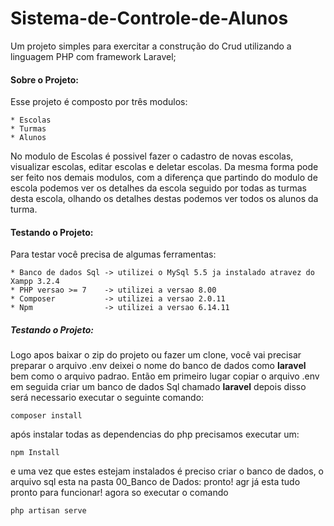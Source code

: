 # Sistema-de-Controle-de-Alunos
Um projeto simples para exercitar a construção do Crud utilizando a linguagem PHP com framework Laravel;

#### Sobre o Projeto: 
  Esse projeto é composto por três modulos:
  
    * Escolas
    * Turmas
    * Alunos
  
  No modulo de Escolas é possivel fazer o cadastro de novas escolas, visualizar escolas, editar escolas e deletar escolas.
Da mesma forma pode ser feito nos demais modulos, com a diferença que partindo do modulo de escola podemos ver os detalhes 
da escola seguido por todas as turmas desta escola, olhando os detalhes destas podemos ver todos os alunos da turma.

 #### Testando o Projeto: 
Para testar você precisa de algumas ferramentas:
    
    * Banco de dados Sql -> utilizei o MySql 5.5 ja instalado atravez do Xampp 3.2.4
    * PHP versao >= 7    -> utilizei a versao 8.00 
    * Composer           -> utilizei a versao 2.0.11
    * Npm                -> utilizei a versao 6.14.11
 
 ##### Testando o Projeto: 

Logo apos baixar o zip do projeto ou fazer um clone, você vai precisar preparar o arquivo  .env 
deixei o nome do banco de dados como **laravel** bem como o arquivo padrao.
Então em primeiro lugar copiar o arquivo .env em seguida criar um banco de dados Sql chamado **laravel** 
depois disso será necessario executar o seguinte comando:
```
composer install
```
após instalar todas as dependencias do php precisamos executar um:
```
npm Install
```
e uma vez que estes estejam instalados é preciso criar o banco de dados, o arquivo sql esta na pasta 00_Banco de Dados:
pronto! agr já esta tudo pronto para funcionar!
agora so executar o comando 
```
php artisan serve
```
